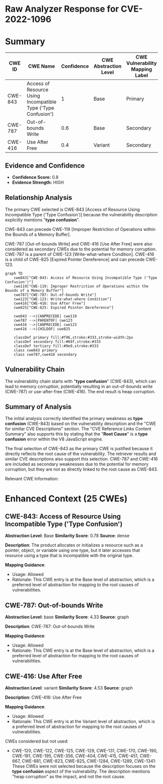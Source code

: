 # Raw Analyzer Response for CVE-2022-1096

# Summary
| CWE ID    | CWE Name                                                          | Confidence | CWE Abstraction Level | CWE Vulnerability Mapping Label | CWE-Vulnerability Mapping Notes |
| --------- | ----------------------------------------------------------------- | ---------- | --------------------- | ------------------------------- | ----------------------------- |
| CWE-843   | Access of Resource Using Incompatible Type ('Type Confusion')       | 1          | Base                  | Primary                         | Allowed                       |
| CWE-787   | Out-of-bounds Write                                               | 0.6        | Base                  | Secondary                       | Allowed                       |
| CWE-416   | Use After Free                                                    | 0.4        | Variant               | Secondary                       | Allowed                       |

## Evidence and Confidence

*   **Confidence Score:** 0.8
*   **Evidence Strength:** HIGH

## Relationship Analysis
The primary CWE selected is CWE-843 [Access of Resource Using Incompatible Type ('Type Confusion')] because the vulnerability description explicitly mentions "**type confusion**".

CWE-843 can precede CWE-119 [Improper Restriction of Operations within the Bounds of a Memory Buffer].

CWE-787 [Out-of-bounds Write] and CWE-416 [Use After Free] were also considered as secondary CWEs due to the potential for memory corruption. CWE-787 is a parent of CWE-123 [Write-what-where Condition]. CWE-416 is a child of CWE-825 [Expired Pointer Dereference] and can precede CWE-123.

```mermaid
graph TD
    cwe843["CWE-843: Access of Resource Using Incompatible Type ('Type Confusion')"]
    cwe119["CWE-119: Improper Restriction of Operations within the Bounds of a Memory Buffer"]
    cwe787["CWE-787: Out-of-bounds Write"]
    cwe123["CWE-123: Write-what-where Condition"]
    cwe416["CWE-416: Use After Free"]
    cwe825["CWE-825: Expired Pointer Dereference"]
    
    cwe843 -->|CANPRECEDE| cwe119
    cwe787 -->|PARENTOF| cwe123
    cwe416 -->|CANPRECEDE| cwe123
    cwe416 -->|CHILDOF| cwe825
    
    classDef primary fill:#f96,stroke:#333,stroke-width:2px
    classDef secondary fill:#69f,stroke:#333
    classDef tertiary fill:#9e9,stroke:#333
    class cwe843 primary
    class cwe787,cwe416 secondary
```

## Vulnerability Chain
The vulnerability chain starts with "**type confusion**" (CWE-843), which can lead to memory corruption, potentially resulting in an out-of-bounds write (CWE-787) or use-after-free (CWE-416). The end result is heap corruption.

## Summary of Analysis
The initial analysis correctly identified the primary weakness as **type confusion** (CWE-843) based on the vulnerability description and the "CWE for similar CVE Descriptions" section. The "CVE Reference Links Content Summary" also supports this by stating that the "**Root Cause**" is a **type confusion** error within the V8 JavaScript engine.

The final selection of CWE-843 as the primary CWE is justified because it directly reflects the root cause of the vulnerability. The retriever results and similar CVE descriptions also support this selection. CWE-787 and CWE-416 are included as secondary weaknesses due to the potential for memory corruption, but they are not as directly linked to the root cause as CWE-843.

Relevant CWE Information:

# Enhanced Context (25 CWEs)

## CWE-843: Access of Resource Using Incompatible Type ('Type Confusion')
**Abstraction Level**: Base
**Similarity Score**: 0.78
**Source**: dense

**Description**:
The product allocates or initializes a resource such as a pointer, object, or variable using one type, but it later accesses that resource using a type that is incompatible with the original type.

**Mapping Guidance**:
- Usage: Allowed
- Rationale: This CWE entry is at the Base level of abstraction, which is a preferred level of abstraction for mapping to the root causes of vulnerabilities.

## CWE-787: Out-of-bounds Write
**Abstraction Level**: base
**Similarity Score**: 4.33
**Source**: graph

**Description**:
CWE-787: Out-of-bounds Write

**Mapping Guidance**:
- Usage: Allowed
- Rationale: This CWE entry is at the Base level of abstraction, which is a preferred level of abstraction for mapping to the root causes of vulnerabilities.

## CWE-416: Use After Free
**Abstraction Level**: variant
**Similarity Score**: 4.53
**Source**: graph

**Description**:
CWE-416: Use After Free

**Mapping Guidance**:
- Usage: Allowed
- Rationale: This CWE entry is at the Variant level of abstraction, which is a preferred level of abstraction for mapping to the root causes of vulnerabilities.

CWEs considered but not used:
*   CWE-120, CWE-122, CWE-125, CWE-129, CWE-131, CWE-170, CWE-190, CWE-191, CWE-195, CWE-356, CWE-404, CWE-415, CWE-451, CWE-667, CWE-681, CWE-823, CWE-825, CWE-1284, CWE-1289, CWE-1341: These CWEs were not selected because the description focuses on the **type confusion** aspect of the vulnerability. The description mentions "heap corruption" as the impact, and not the root cause.